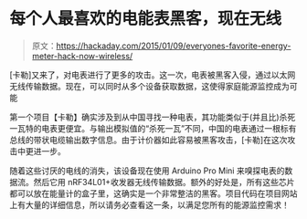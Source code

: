 # 每个人最喜欢的电能表黑客，现在无线

> 原文：<https://hackaday.com/2015/01/09/everyones-favorite-energy-meter-hack-now-wireless/>

[卡勒]又来了，对电表进行了更多的攻击。这一次，电表被黑客入侵，通过以太网无线传输数据。现在，可以同时从多个设备获取数据，这使得家庭能源监控成为可能

第一个项目【卡勒】确实涉及到从中国寻找一种电表，其功能类似于(并且比)杀死一瓦特的电表更便宜。与输出模拟值的“杀死一瓦”不同，中国的电表通过一根标有总线的带状电缆输出数字信息。由于计价器如此容易被黑客攻击，[卡勒]在这次攻击中更进一步。

随着这些讨厌的电线的消失，该设备现在使用 Arduino Pro Mini 来嗅探电表的数据流。然后它用 nRF34L01+收发器无线传输数据。额外的好处是，所有这些芯片都可以放在能量计的盒子里，这确实是一个非常整洁的黑客。项目代码在项目网站上有大量的详细信息，所以请务必查看这一条，以满足您所有的能源监控需求！